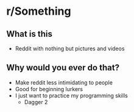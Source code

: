 # r/Something

## What is this
- Reddit with nothing but pictures and videos

## Why would you ever do that?
- Make reddit less intimidating to people
- Good for beginning lurkers
- I just want to practice my programming skills
    - Dagger 2